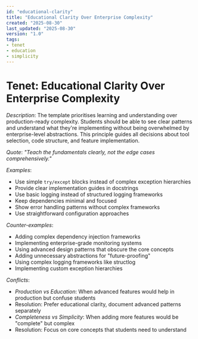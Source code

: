 ```yaml
---
id: "educational-clarity"
title: "Educational Clarity Over Enterprise Complexity"
created: "2025-08-30"
last_updated: "2025-08-30"
version: "1.0"
tags:
- tenet
- education
- simplicity
---
```


# Tenet: Educational Clarity Over Enterprise Complexity

*Description*: The template prioritises learning and understanding over production-ready complexity. Students should be able to see clear patterns and understand what they're implementing without being overwhelmed by enterprise-level abstractions. This principle guides all decisions about tool selection, code structure, and feature implementation.

*Quote*: *"Teach the fundamentals clearly, not the edge cases comprehensively."*

*Examples*:
- Use simple `try/except` blocks instead of complex exception hierarchies
- Provide clear implementation guides in docstrings
- Use basic logging instead of structured logging frameworks
- Keep dependencies minimal and focused
- Show error handling patterns without complex frameworks
- Use straightforward configuration approaches

*Counter-examples*:
- Adding complex dependency injection frameworks
- Implementing enterprise-grade monitoring systems
- Using advanced design patterns that obscure the core concepts
- Adding unnecessary abstractions for "future-proofing"
- Using complex logging frameworks like structlog
- Implementing custom exception hierarchies

*Conflicts*:
- *Production vs Education*: When advanced features would help in production but confuse students
- Resolution: Prefer educational clarity, document advanced patterns separately
- *Completeness vs Simplicity*: When adding more features would be "complete" but complex
- Resolution: Focus on core concepts that students need to understand
